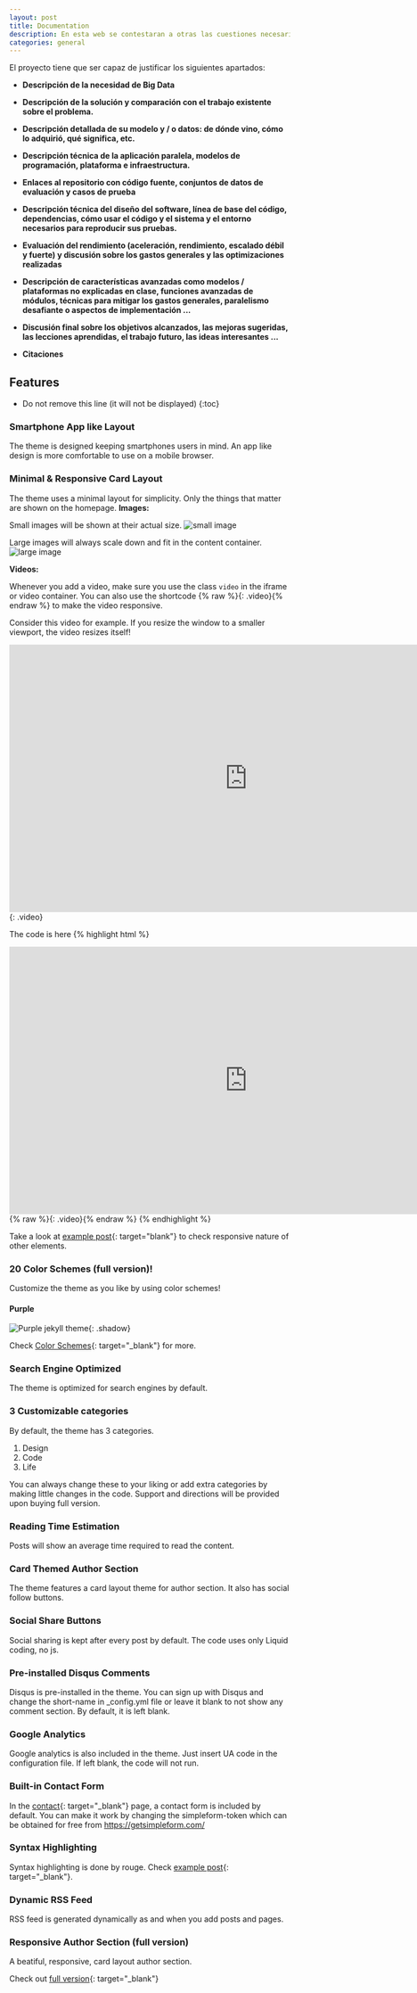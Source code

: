 ```yaml
---
layout: post
title: Documentation
description: En esta web se contestaran a otras las cuestiones necesarias de explicación para la entrega y se dictará el porque de las decisiones tomadas 
categories: general
---
```


El proyecto tiene que ser capaz de justificar los siguientes apartados:

- **Descripción de la necesidad de Big Data**

    

- **Descripción de la solución y comparación con el trabajo existente sobre el problema.**



- **Descripción detallada de su modelo y / o datos: de dónde vino, cómo lo adquirió, qué significa, etc.**



- **Descripción técnica de la aplicación paralela, modelos de programación, plataforma e infraestructura.**



- **Enlaces al repositorio con código fuente, conjuntos de datos de evaluación y casos de prueba**



- **Descripción técnica del diseño del software, línea de base del código, dependencias, cómo usar el código y el sistema y el entorno necesarios para reproducir sus pruebas.**



- **Evaluación del rendimiento (aceleración, rendimiento, escalado débil y fuerte) y discusión sobre los gastos generales y las optimizaciones realizadas**



- **Descripción de características avanzadas como modelos / plataformas no explicadas en clase, funciones avanzadas de módulos, técnicas para mitigar los gastos generales, paralelismo desafiante o aspectos de implementación ...**



- **Discusión final sobre los objetivos alcanzados, las mejoras sugeridas, las lecciones aprendidas, el trabajo futuro, las ideas interesantes ...**

    

- **Citaciones**

## Features

* Do not remove this line (it will not be displayed) 
{:toc}

### Smartphone App like Layout
The theme is designed keeping smartphones users in mind. An app like design is more comfortable to use on a mobile browser.  

### Minimal & Responsive Card Layout
The theme uses a minimal layout for simplicity. Only the things that matter are shown on the homepage. 
**Images:**

Small images will be shown at their actual size.
![small image]({{site.baseurl}}/images/ashwathama-1.jpg)


Large images will always scale down and fit in the content container.
![large image]({{site.baseurl}}/images/lost-1.jpg)

**Videos:**

Whenever you add a video, make sure you use the class ``video`` in the iframe or video container. You can also use the shortcode {% raw %}{: .video}{% endraw %} to make the video responsive.

Consider this video for example. If you resize the window to a smaller viewport, the video resizes itself!

<iframe width="854" height="480" src="https://www.youtube.com/embed/YE7VzlLtp-4" frameborder="0" allowfullscreen></iframe>
{: .video}

The code is here
{% highlight html %}
<iframe width="854" height="480" src="https://www.youtube.com/embed/YE7VzlLtp-4" frameborder="0" allowfullscreen></iframe>
{% raw %}{: .video}{% endraw %}
{% endhighlight %}

Take a look at [example post]({{site.baseurl}}/example/){: target="blank"} to check responsive nature of other elements.

### 20 Color Schemes (full version)!
Customize the theme as you like by using color schemes!

#### Purple

![Purple jekyll theme]({{site.baseurl}}/images/Purple.png){: .shadow}

Check [Color Schemes]({{site.baseurl}}/color-schemes/){: target="_blank"} for more.


### Search Engine Optimized
The theme is optimized for search engines by default.

### 3 Customizable categories
By default, the theme has 3 categories.

1. Design
2. Code
3. Life

You can always change these to your liking or add extra categories by making little changes in the code. Support and directions will be provided upon buying full version.

### Reading Time Estimation
Posts will show an average time required to read the content. 


### Card Themed Author Section
The theme features a card layout theme for author section. It also has social follow buttons.

### Social Share Buttons
Social sharing is kept after every post by default. The code uses only Liquid coding, no js.

### Pre-installed Disqus Comments
Disqus is pre-installed in the theme. You can sign up with Disqus and change the short-name in _config.yml file or leave it blank to not show any comment section. By default, it is left blank.

### Google Analytics
Google analytics is also included in the theme. Just insert UA code in the configuration file. If left blank, the code will not run.

### Built-in Contact Form
In the [contact]({{site.baseurl}}/contact/){: target="_blank"} page, a contact form is included by default. You can make it work by changing the simpleform-token which can be obtained for free from https://getsimpleform.com/

### Syntax Highlighting
Syntax highlighting is done by rouge. Check [example post]({{site.baseurl}}/example/){: target="_blank"}.

### Dynamic RSS Feed
RSS feed is generated dynamically as and when you add posts and pages.

### Responsive Author Section (full version)
A beatiful, responsive, card layout author section.

Check out [full version]({{site.full-url}}){: target="_blank"}

<style>.shadow{
    box-shadow: 2px 2px 5px #aaa;
    border-radius: 0;
}</style>
